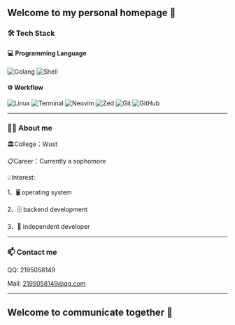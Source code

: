 ## Welcome to my personal homepage 👋

### 🛠 Tech Stack

#### 💻 Programming Language

![Golang](https://img.shields.io/badge/-Go-00ADD8?style=flat&logo=go&logoColor=white)
![Shell](https://img.shields.io/badge/-Shell-4EAA25?style=flat&logo=gnu-bash&logoColor=white)

#### ⚙️ Workflow

![Linux](https://img.shields.io/badge/-Linux-FCC624?style=flat&logo=linux&logoColor=black)
![Terminal](https://img.shields.io/badge/Terminal-%23121011.svg?style=for-the-badge&logo=gnu-bash&logoColor=white)
![Neovim](https://img.shields.io/badge/NeoVim-%2357A143.svg?&style=for-the-badge&logo=neovim&logoColor=white)
![Zed](https://img.shields.io/badge/Zed-%23000000.svg?style=for-the-badge&logo=zed&logoColor=white)
![Git](https://img.shields.io/badge/Git-%23F05033.svg?style=for-the-badge&logo=git&logoColor=white)
![GitHub](https://img.shields.io/badge/GitHub-%23121011.svg?style=for-the-badge&logo=github&logoColor=white)

---

### 👨‍💻 About me

🏛️College：Wust

📋Career：Currently a sophomore

💡Interest: 

1、🖥️ operating system

2、🗄️ backend development

3、🚀 independent developer

---

### 📫 Contact me

QQ: 2195058149

Mail: 2195058149@qq.com

---

## Welcome to communicate together 🎉

